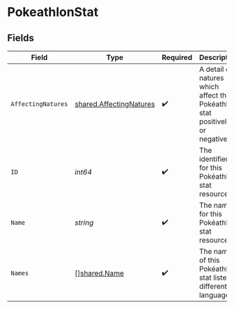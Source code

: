 # PokeathlonStat


## Fields

| Field                                                                          | Type                                                                           | Required                                                                       | Description                                                                    | Example                                                                        |
| ------------------------------------------------------------------------------ | ------------------------------------------------------------------------------ | ------------------------------------------------------------------------------ | ------------------------------------------------------------------------------ | ------------------------------------------------------------------------------ |
| `AffectingNatures`                                                             | [shared.AffectingNatures](../../../pkg/models/shared/affectingnatures.md)      | :heavy_check_mark:                                                             | A detail of natures which affect this Pokéathlon stat positively or negatively |                                                                                |
| `ID`                                                                           | *int64*                                                                        | :heavy_check_mark:                                                             | The identifier for this Pokéathlon stat resource                               | 1                                                                              |
| `Name`                                                                         | *string*                                                                       | :heavy_check_mark:                                                             | The name for this Pokéathlon stat resource                                     | speed                                                                          |
| `Names`                                                                        | [][shared.Name](../../../pkg/models/shared/name.md)                            | :heavy_check_mark:                                                             | The name of this Pokéathlon stat listed in different languages                 |                                                                                |